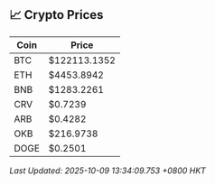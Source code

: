 ## 📈 Crypto Prices

| Coin | Price |
| ---- | ----- |
| BTC | $122113.1352 |
| ETH | $4453.8942 |
| BNB | $1283.2261 |
| CRV | $0.7239 |
| ARB | $0.4282 |
| OKB | $216.9738 |
| DOGE | $0.2501 |

_Last Updated: 2025-10-09 13:34:09.753 +0800 HKT_